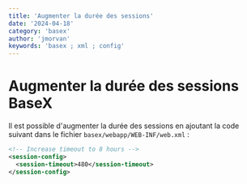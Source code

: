```yaml
---
title: 'Augmenter la durée des sessions'
date: '2024-04-18'
category: 'basex'
author: 'jmorvan'
keywords: 'basex ; xml ; config'
---
```


# Augmenter la durée des sessions BaseX

Il est possible d'augmenter la durée des sessions en ajoutant la code suivant dans le fichier `basex/webapp/WEB-INF/web.xml` :

```xml
<!-- Increase timeout to 8 hours -->
<session-config>
  <session-timeout>480</session-timeout>
</session-config>
```

